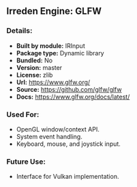 ## Irreden Engine: GLFW

### Details:
-   **Built by module:** IRInput
-   **Package type:** Dynamic library
-   **Bundled:** No
-   **Version:** master
-   **License:** zlib
-   **Url:** https://www.glfw.org/
-   **Source:** https://github.com/glfw/glfw
-   **Docs:** https://www.glfw.org/docs/latest/

### Used For:
-   OpenGL window/context API.
-   System event handling.
-   Keyboard, mouse, and joystick input.

### Future Use:
-   Interface for Vulkan implementation.
